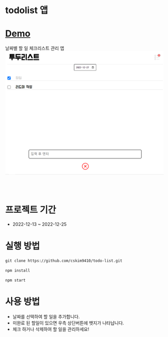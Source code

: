 # todolist 앱

# [Demo](https://cskim9410.github.io/todo-list)

날짜별 할 일 체크리스트 관리 앱
![앱스샷](./emul.png)
<br />
<br />

<br>

# 프로젝트 기간

- 2022-12-13 ~ 2022-12-25
  <br/>

# 실행 방법

`git clone https://github.com/cskim9410/todo-list.git`

`npm install`

`npm start`

# 사용 방법

- 날짜를 선택하여 할 일을 추가합니다.
- 미완료 된 할일이 있으면 우측 상단버튼에 뱃지가 나타납니다.
- 체크 하거나 삭제하여 할 일을 관리하세요!
